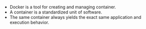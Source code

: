 - Docker is a tool for creating and managing container.
- A container is a standardized unit of software.
- The same container always yields the exact same application and execution behavior.
